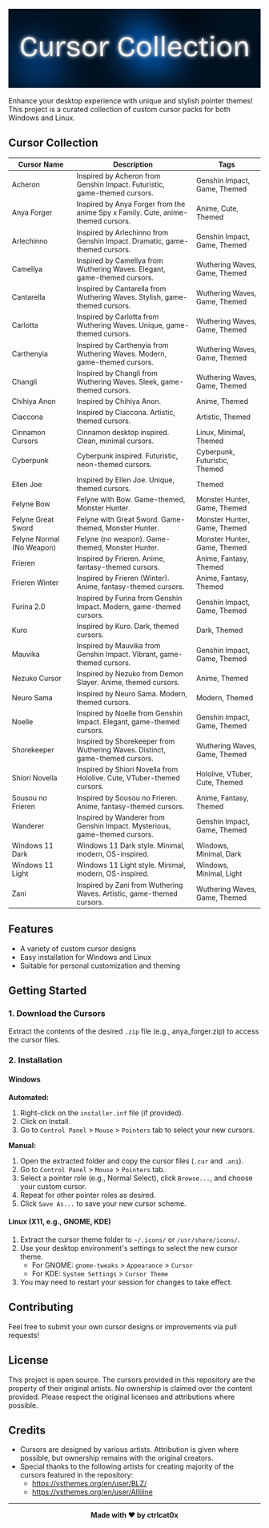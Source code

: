 <p align="center">
  <img src="banner.png" alt="Basilisk Banner">
</p>
Enhance your desktop experience with unique and stylish pointer themes! This project is a curated collection of custom cursor packs for both Windows and Linux.

## Cursor Collection

| Cursor Name                        | Description                                                                 | Tags                        |
|------------------------------------|-----------------------------------------------------------------------------|-----------------------------|
| Acheron                            | Inspired by Acheron from Genshin Impact. Futuristic, game-themed cursors.       | Genshin Impact, Game, Themed |
| Anya Forger                        | Inspired by Anya Forger from the anime Spy x Family. Cute, anime-themed cursors. | Anime, Cute, Themed         |
| Arlechinno                         | Inspired by Arlechinno from Genshin Impact. Dramatic, game-themed cursors.      | Genshin Impact, Game, Themed |
| Camellya                           | Inspired by Camellya from Wuthering Waves. Elegant, game-themed cursors.        | Wuthering Waves, Game, Themed |
| Cantarella                         | Inspired by Cantarella from Wuthering Waves. Stylish, game-themed cursors.      | Wuthering Waves, Game, Themed |
| Carlotta                           | Inspired by Carlotta from Wuthering Waves. Unique, game-themed cursors.         | Wuthering Waves, Game, Themed |
| Carthenyia                         | Inspired by Carthenyia from Wuthering Waves. Modern, game-themed cursors.       | Wuthering Waves, Game, Themed |
| Changli                            | Inspired by Changli from Wuthering Waves. Sleek, game-themed cursors.           | Wuthering Waves, Game, Themed |
| Chihiya Anon                       | Inspired by Chihiya Anon.                                                      | Anime, Themed               |
| Ciaccona                           | Inspired by Ciaccona. Artistic, themed cursors.                                 | Artistic, Themed             |
| Cinnamon Cursors                   | Cinnamon desktop inspired. Clean, minimal cursors.                              | Linux, Minimal, Themed       |
| Cyberpunk                          | Cyberpunk inspired. Futuristic, neon-themed cursors.                            | Cyberpunk, Futuristic, Themed|
| Ellen Joe                          | Inspired by Ellen Joe. Unique, themed cursors.                                | Themed                      |
| Felyne Bow                         | Felyne with Bow. Game-themed, Monster Hunter.                                   | Monster Hunter, Game, Themed |
| Felyne Great Sword                 | Felyne with Great Sword. Game-themed, Monster Hunter.                           | Monster Hunter, Game, Themed |
| Felyne Normal (No Weapon)          | Felyne (no weapon). Game-themed, Monster Hunter.                                | Monster Hunter, Game, Themed |
| Frieren                            | Inspired by Frieren. Anime, fantasy-themed cursors.                             | Anime, Fantasy, Themed       |
| Frieren Winter                     | Inspired by Frieren (Winter). Anime, fantasy-themed cursors.                    | Anime, Fantasy, Themed       |
| Furina 2.0                         | Inspired by Furina from Genshin Impact. Modern, game-themed cursors.            | Genshin Impact, Game, Themed |
| Kuro                               | Inspired by Kuro. Dark, themed cursors.                                       | Dark, Themed                |
| Mauvika                            | Inspired by Mauvika from Genshin Impact. Vibrant, game-themed cursors.          | Genshin Impact, Game, Themed |
| Nezuko Cursor                      | Inspired by Nezuko from Demon Slayer. Anime, themed cursors.                     | Anime, Themed                |
| Neuro Sama                         | Inspired by Neuro Sama. Modern, themed cursors.                               | Modern, Themed              |
| Noelle                             | Inspired by Noelle from Genshin Impact. Elegant, game-themed cursors.         | Genshin Impact, Game, Themed |
| Shorekeeper                        | Inspired by Shorekeeper from Wuthering Waves. Distinct, game-themed cursors.    | Wuthering Waves, Game, Themed |
| Shiori Novella                     | Inspired by Shiori Novella from Hololive. Cute, VTuber-themed cursors.        | Hololive, VTuber, Cute, Themed |
| Sousou no Frieren                  | Inspired by Sousou no Frieren. Anime, fantasy-themed cursors.                   | Anime, Fantasy, Themed       |
| Wanderer                           | Inspired by Wanderer from Genshin Impact. Mysterious, game-themed cursors.     | Genshin Impact, Game, Themed |
| Windows 11 Dark                    | Windows 11 Dark style. Minimal, modern, OS-inspired.                            | Windows, Minimal, Dark       |
| Windows 11 Light                   | Windows 11 Light style. Minimal, modern, OS-inspired.                           | Windows, Minimal, Light      |
| Zani                               | Inspired by Zani from Wuthering Waves. Artistic, game-themed cursors.           | Wuthering Waves, Game, Themed |

## Features
- A variety of custom cursor designs
- Easy installation for Windows and Linux
- Suitable for personal customization and theming

## Getting Started

### 1. Download the Cursors
Extract the contents of the desired `.zip` file (e.g., anya_forger.zip) to access the cursor files.

### 2. Installation

#### Windows
**Automated:**
1. Right-click on the `installer.inf` file (if provided).
2. Click on Install.
3. Go to `Control Panel` > `Mouse` > `Pointers` tab to select your new cursors.

**Manual:**
1. Open the extracted folder and copy the cursor files (`.cur` and `.ani`).
2. Go to `Control Panel` > `Mouse` > `Pointers` tab.
3. Select a pointer role (e.g., Normal Select), click `Browse...`, and choose your custom cursor.
4. Repeat for other pointer roles as desired.
5. Click `Save As...` to save your new cursor scheme.

#### Linux (X11, e.g., GNOME, KDE)
1. Extract the cursor theme folder to `~/.icons/` or `/usr/share/icons/`.
2. Use your desktop environment's settings to select the new cursor theme.
   - For GNOME: `gnome-tweaks` > `Appearance` > `Cursor`
   - For KDE: `System Settings` > `Cursor Theme`
3. You may need to restart your session for changes to take effect.

## Contributing
Feel free to submit your own cursor designs or improvements via pull requests!

## License
This project is open source. The cursors provided in this repository are the property of their original artists. No ownership is claimed over the content provided. Please respect the original licenses and attributions where possible.

## Credits
- Cursors are designed by various artists. Attribution is given where possible, but ownership remains with the original creators.
- Special thanks to the following artists for creating majority of the cursors featured in the repository:
    - https://vsthemes.org/en/user/BLZ/
    - https://vsthemes.org/en/user/Alliline

---
<p align="center">
  <strong>Made with ❤️ by ctrlcat0x</strong>
</p> 
